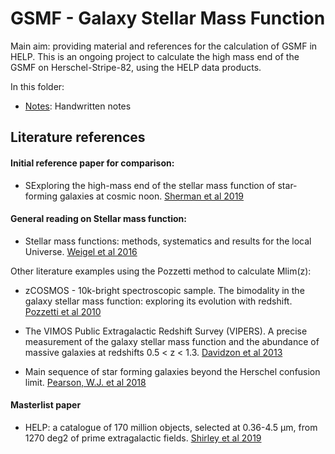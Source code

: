 # GSMF - Galaxy Stellar Mass Function
    
Main aim: providing material and references for the calculation of GSMF in HELP. This is an ongoing project to calculate the high mass end of the GSMF on Herschel-Stripe-82, using the HELP data products. 

In this folder:

- [Notes](./Notes):
Handwritten notes



## Literature references

#### Initial reference paper for comparison:

* SExploring the high-mass end of the stellar mass function of star-forming galaxies at cosmic noon. [Sherman et al 2019](https://ui.adsabs.harvard.edu/abs/2020MNRAS.491.3318S/abstract)


#### General reading on Stellar mass function:

* Stellar mass functions: methods, systematics and results for the local Universe. [Weigel et al 2016](https://ui.adsabs.harvard.edu/abs/2016MNRAS.459.2150W/abstract)


Other literature examples using the Pozzetti method to calculate Mlim(z):

* zCOSMOS - 10k-bright spectroscopic sample. The bimodality in the galaxy stellar mass function: exploring its evolution with redshift. [Pozzetti et al 2010](https://ui.adsabs.harvard.edu/abs/2010A%26A...523A..13P/abstract)


* The VIMOS Public Extragalactic Redshift Survey (VIPERS). A precise measurement of the galaxy stellar mass function and the abundance of massive galaxies at redshifts 0.5 < z < 1.3. [Davidzon et al 2013](https://ui.adsabs.harvard.edu/abs/2013A%26A...558A..23D/abstract)


* Main sequence of star forming galaxies beyond the Herschel confusion limit. [Pearson, W.J. et al 2018](https://ui.adsabs.harvard.edu/abs/2018A%26A...615A.146P/abstract)


#### Masterlist paper

* HELP: a catalogue of 170 million objects, selected at 0.36-4.5 μm, from 1270 deg2 of prime extragalactic fields. [Shirley et al 2019](https://ui.adsabs.harvard.edu/abs/2019MNRAS.490..634S/abstract)
